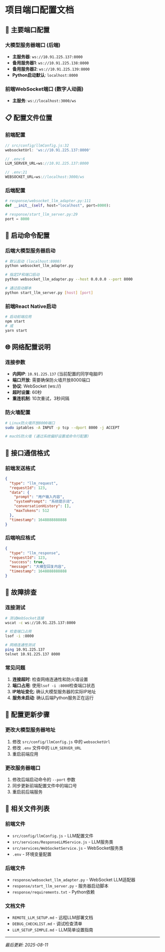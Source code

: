 # 项目端口配置文档

## 🔌 主要端口配置

### 大模型服务器端口 (后端)
- **主服务器**: `ws://10.91.225.137:8000`
- **备用服务器1**: `ws://10.91.225.138:8000` 
- **备用服务器2**: `ws://10.91.225.139:8000`
- **Python启动默认**: `localhost:8000`

### 前端WebSocket端口 (数字人动画)
- **主服务**: `ws://localhost:3000/ws`

## 📋 配置文件位置

### 前端配置
```javascript
// src/config/llmConfig.js:32
websocketUrl: 'ws://10.91.225.137:8000'

// .env:6
LLM_SERVER_URL=ws://10.91.225.137:8000

// .env:21
WEBSOCKET_URL=ws://localhost:3000/ws
```

### 后端配置
```python
# response/websocket_llm_adapter.py:111
def __init__(self, host="localhost", port=8000):

# response/start_llm_server.py:29
port = 8000
```

## 🚀 启动命令配置

### 后端大模型服务器启动
```bash
# 默认启动 (localhost:8000)
python websocket_llm_adapter.py

# 指定IP和端口启动
python websocket_llm_adapter.py --host 0.0.0.0 --port 8000

# 通过启动脚本
python start_llm_server.py [host] [port]
```

### 前端React Native启动
```bash
# 启动前端应用
npm start
# 或
yarn start
```

## 🌐 网络配置说明

### 连接参数
- **内网IP**: `10.91.225.137` (当前配置的同学电脑IP)
- **端口开放**: 需要确保防火墙开放8000端口
- **协议**: WebSocket (ws://)
- **超时设置**: 60秒
- **重连机制**: 10次重试，3秒间隔

### 防火墙配置
```bash
# Linux防火墙开放8000端口
sudo iptables -A INPUT -p tcp --dport 8000 -j ACCEPT

# macOS防火墙 (通过系统偏好设置或命令行配置)
```

## 📡 接口通信格式

### 前端发送格式
```json
{
  "type": "llm_request",
  "requestId": 123,
  "data": {
    "prompt": "用户输入内容",
    "systemPrompt": "系统提示词",
    "conversationHistory": [],
    "maxTokens": 512
  },
  "timestamp": 1648888888888
}
```

### 后端响应格式
```json
{
  "type": "llm_response",
  "requestId": 123,
  "success": true,
  "message": "大模型回复内容",
  "timestamp": 1648888888888
}
```

## 🔧 故障排查

### 连接测试
```bash
# 测试WebSocket连接
wscat -c ws://10.91.225.137:8000

# 检查端口占用
lsof -i :8000

# 网络连通性测试
ping 10.91.225.137
telnet 10.91.225.137 8000
```

### 常见问题
1. **连接超时**: 检查网络连通性和防火墙设置
2. **端口占用**: 使用`lsof -i :8000`检查端口状态
3. **IP地址变化**: 确认大模型服务器的实际IP地址
4. **服务未启动**: 确认后端Python服务正在运行

## 📝 配置更新步骤

### 更改大模型服务器地址
1. 修改 `src/config/llmConfig.js` 中的 `websocketUrl`
2. 修改 `.env` 文件中的 `LLM_SERVER_URL`
3. 重启前端应用

### 更改服务器端口
1. 修改后端启动命令的 `--port` 参数
2. 同步更新前端配置文件中的端口号
3. 重启前后端服务

## 📄 相关文件列表

### 前端文件
- `src/config/llmConfig.js` - LLM配置文件
- `src/services/ResponseLLMService.js` - LLM服务类
- `src/services/WebSocketService.js` - WebSocket服务类
- `.env` - 环境变量配置

### 后端文件
- `response/websocket_llm_adapter.py` - WebSocket LLM适配器
- `response/start_llm_server.py` - 服务器启动脚本
- `response/requirements.txt` - Python依赖

### 文档文件
- `REMOTE_LLM_SETUP.md` - 远程LLM部署文档
- `DEBUG_CHECKLIST.md` - 调试检查清单
- `LLM_SETUP_SIMPLE.md` - LLM简单设置指南

---
*最后更新: 2025-08-11*